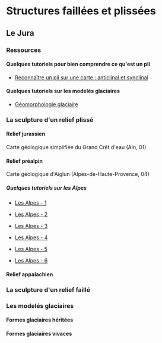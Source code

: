 # Structures faillées et plissées

## Le Jura

### Ressources

#### Quelques tutoriels pour bien comprendre ce qu'est un pli

- [Reconnaître un pli sur une carte : anticlinal et synclinal](https://www.youtube.com/watch?v=oypBED6IC7w)

#### Quelques tutoriels sur les modelés glaciaires

- [Géomorphologie glaciaire](https://www.youtube.com/watch?v=ECR9OcwkBVA)

### La sculpture d'un relief plissé

#### Relief jurassien

Carte géologique simplifiée du Grand Crêt d'eau (Ain, 01)

#### Relief préalpin

Carte géologique d'Aiglun (Alpes-de-Haute-Provence, 04)

##### Quelques tutoriels sur les Alpes

- [Les Alpes - 1](https://www.youtube.com/watch?v=JU83cRPEW9o)

- [Les Alpes - 2](https://www.youtube.com/watch?v=JU83cRPEW9o)

- [Les Alpes - 3](https://www.youtube.com/watch?v=fNiFyLLUPwo)

- [Les Alpes - 4](https://www.youtube.com/watch?v=Q7D3edqhD8g)

- [Les Alpes - 5](https://www.youtube.com/watch?v=qwe6P8xHGVI)

- [Les Alpes - 6](https://www.youtube.com/watch?v=CtlR-wRX_y8)

#### Relief appalachien

### La sculpture d'un relief faillé

### Les modelés glaciaires

#### Formes glaciaires héritées

#### Formes glaciaires vivaces
